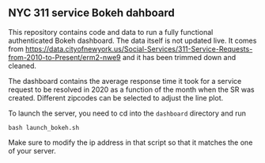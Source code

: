 ## NYC 311 service Bokeh dahboard
This repository contains code and data to run a fully functional authenticated Bokeh dashboard. The data itself is not updated live. It comes from https://data.cityofnewyork.us/Social-Services/311-Service-Requests-from-2010-to-Present/erm2-nwe9 and it has been trimmed down and cleaned.

The dashboard contains the average response time it took for a service request to be resolved in 2020 as a function of the month when the SR was created. Different zipcodes can be selected to adjust the line plot.

To launch the server, you need to cd into the `dashboard` directory and run

```
bash launch_bokeh.sh
```

Make sure to modify the ip address in that script so that it matches the one of your server.
